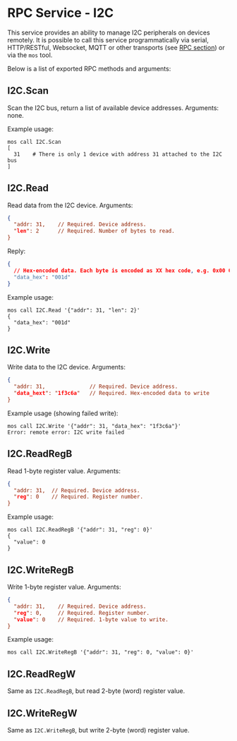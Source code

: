 # RPC Service - I2C

This service provides an ability to manage I2C peripherals on devices remotely.
It is possible to call this service programmatically via serial, HTTP/RESTful,
Websocket, MQTT or other transports
(see [RPC section](/docs/core_components/rpc.html)) or via the `mos` tool.

Below is a list of exported RPC methods and arguments:

## I2C.Scan
Scan the I2C bus, return a list of available device addresses. Arguments: none.

Example usage:

<pre class="command-line language-bash" data-user="chris" data-host="localhost" data-output="2-100"><code>mos call I2C.Scan
[
  31    # There is only 1 device with address 31 attached to the I2C bus
]</code></pre>


## I2C.Read
Read data from the I2C device. Arguments:
```json
{
  "addr: 31,    // Required. Device address.
  "len": 2      // Required. Number of bytes to read.
}
```

Reply:
```json
{
  // Hex-encoded data. Each byte is encoded as XX hex code, e.g. 0x00 0x1d:
  "data_hex": "001d"
}
```

Example usage:

<pre class="command-line language-bash" data-user="chris" data-host="localhost" data-output="2-100"><code>mos call I2C.Read '{"addr": 31, "len": 2}'
{
  "data_hex": "001d"
}</code></pre>


## I2C.Write
Write data to the I2C device. Arguments:
```json
{
  "addr: 31,              // Required. Device address.
  "data_hext": "1f3c6a"   // Required. Hex-encoded data to write
}
```

Example usage (showing failed write):

<pre class="command-line language-bash" data-user="chris" data-host="localhost" data-output="2-100"><code>mos call I2C.Write '{"addr": 31, "data_hex": "1f3c6a"}'
Error: remote error: I2C write failed</code></pre>


## I2C.ReadRegB
Read 1-byte register value. Arguments:
```json
{
  "addr: 31,  // Required. Device address.
  "reg": 0    // Required. Register number.
}
```

Example usage:

<pre class="command-line language-bash" data-user="chris" data-host="localhost" data-output="2-100"><code>mos call I2C.ReadRegB '{"addr": 31, "reg": 0}'
{
  "value": 0
}</code></pre>


## I2C.WriteRegB
Write 1-byte register value. Arguments:
```json
{
  "addr: 31,    // Required. Device address.
  "reg": 0,     // Required. Register number.
  "value": 0    // Required. 1-byte value to write.
}
```

Example usage:

<pre class="command-line language-bash" data-user="chris" data-host="localhost" data-output="2-100"><code>mos call I2C.WriteRegB '{"addr": 31, "reg": 0, "value": 0}'</code></pre>

## I2C.ReadRegW
Same as `I2C.ReadRegB`, but read 2-byte (word) register value.

## I2C.WriteRegW
Same as `I2C.WriteRegB`, but write 2-byte (word) register value.
